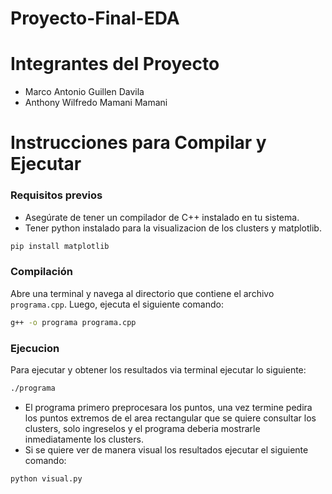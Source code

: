 # Proyecto-Final-EDA
# Integrantes del Proyecto
- Marco Antonio Guillen Davila
- Anthony Wilfredo Mamani Mamani

# Instrucciones para Compilar y Ejecutar
### Requisitos previos
- Asegúrate de tener un compilador de C++ instalado en tu sistema.
- Tener python instalado para la visualizacion de los clusters y matplotlib.
```bash
pip install matplotlib
```

### Compilación
Abre una terminal y navega al directorio que contiene el archivo `programa.cpp`. Luego, ejecuta el siguiente comando:

```bash
g++ -o programa programa.cpp
```
### Ejecucion
Para ejecutar y obtener los resultados via terminal ejecutar lo siguiente:
```bash
./programa
```
- El programa primero preprocesara los puntos, una vez termine pedira los puntos extremos de el area rectangular que se quiere consultar los clusters, solo ingreselos y el programa deberia mostrarle inmediatamente los clusters.
- Si se quiere ver de manera visual los resultados ejecutar el siguiente comando:
```bash
python visual.py
```
